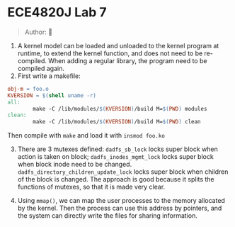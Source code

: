 # ECE4820J Lab 7

> Author: :car:

1) 	A kernel model can be loaded and unloaded to the kernel program at runtime, to extend the kernel function, and does not need to be re-compiled.
	When adding a regular library, the program need to be compiled again.
2) First write a makefile:

~~~makefile
obj-m = foo.o
KVERSION = $(shell uname -r)
all:
        make -C /lib/modules/$(KVERSION)/build M=$(PWD) modules
clean:
        make -C /lib/modules/$(KVERSION)/build M=$(PWD) clean
~~~
Then compile with `make` and load it with `insmod foo.ko`

3) 	There are 3 mutexes defined: `dadfs_sb_lock` locks super block when action is taken on block; `dadfs_inodes_mgmt_lock`  locks super block when block inode need to be changed. `dadfs_directory_children_update_lock` locks super block when children of the block is changed.
	The approach is good because it splits the functions of mutexes, so that it is made very clear.

4) Using `mmap()`, we can map the user processes to the memory allocated by the kernel. Then the process can use this address by pointers, and the system can directly write the files for sharing information.